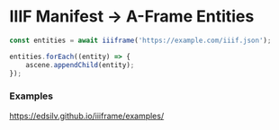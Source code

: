 # IIIF Manifest -> A-Frame Entities

```js
const entities = await iiiframe('https://example.com/iiif.json');

entities.forEach((entity) => {
    ascene.appendChild(entity);
});
```

### Examples

https://edsilv.github.io/iiiframe/examples/

<!--
An implementation of https://github.com/edsilv/iiif-ecs-proposal (work in progress)

example: https://edsilv.github.io/iiiframe/examples/

Reads a IIIF manifest and for each canvas creates an A-Frame `Entity`. For each annotation on that canvas, (conforming to the IIIF-ECS extension motivations), creates an A-Frame `Component` with the corresponding [type](https://github.com/aframevr/aframe/tree/master/docs/components).

### TODO: 

- ~~single centered image~~
- ~~gltf objects~~
- If there's a single entity, use `getFOV` from Virtex to set camera to entity bounding box.
- `display` (right-left, left-to-right, top-to-bottom, bottom-to-top, continuous) [custom component](https://aframe.io/docs/0.8.0/introduction/writing-a-component.html)
- `playback` (duration, continuous) (AV) [custom component](https://aframe.io/docs/0.8.0/introduction/writing-a-component.html)
-->